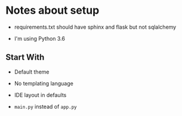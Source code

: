 # Notes about setup

- requirements.txt should have sphinx and flask but not sqlalchemy

- I'm using Python 3.6

## Start With

- Default theme

- No templating language

- IDE layout in defaults

- ``main.py`` instead of ``app.py``
